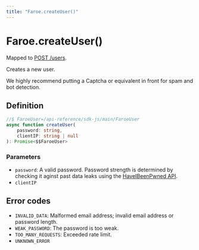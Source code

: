 ```yaml
---
title: "Faroe.createUser()"
---
```


# Faroe.createUser()

Mapped to [POST /users](/api-reference/rest/endpoints/post_users).

Creates a new user.

We highly recommend putting a Captcha or equivalent in front for spam and bot detection.

## Definition

```ts
//$ FaroeUser=/api-reference/sdk-js/main/FaroeUser
async function createUser(
    password: string,
    clientIP: string | null
): Promise<$$FaroeUser>
```

### Parameters

- `password`: A valid password. Password strength is determined by checking it aginst past data leaks using the [HaveIBeenPwned API](https://haveibeenpwned.com/API/v3#PwnedPasswords).
- `clientIP`

## Error codes

- `INVALID_DATA`: Malformed email address; invalid email address or password length.
- `WEAK_PASSWORD`: The password is too weak.
- `TOO_MANY_REQUESTS`: Exceeded rate limit.
- `UNKNOWN_ERROR`
